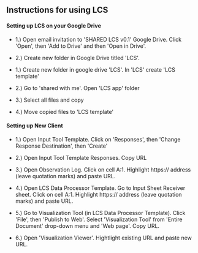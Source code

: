 ## Instructions for using LCS

#### Setting up LCS on your Google Drive

* 1.) Open email invitation to 'SHARED LCS v0.1' Google Drive. Click 'Open', then 'Add to Drive' and then 'Open in Drive'.

* 2.) Create new folder in Google Drive titled 'LCS'.  

* 1.) Create new folder in google drive 'LCS'.  In 'LCS' create 'LCS template'

* 2.) Go to 'shared with me'.  Open 'LCS app' folder

* 3.) Select all files and copy

* 4.) Move copied files to 'LCS template'

#### Setting up New Client

* 1.) Open Input Tool Template.  Click on 'Responses', then 'Change Response Destination', then 'Create'

* 2.) Open Input Tool Template Responses. Copy URL

* 3.) Open Observation Log. Click on cell A:1. Highlight https:// address (leave quotation marks) and paste URL.

* 4.) Open LCS Data Processor Template. Go to Input Sheet Receiver sheet. Click on cell A:1. Highlight https:// address (leave quotation marks) and paste URL.

* 5.) Go to Visualization Tool (in LCS Data Processor Template).  Click 'File', then 'Publish to Web'. Select 'Visualization Tool' from 'Entire Document' drop-down menu and 'Web page'. Copy URL.

* 6.) Open 'Visualization Viewer'.  Hightlight existing URL and paste new URL.
